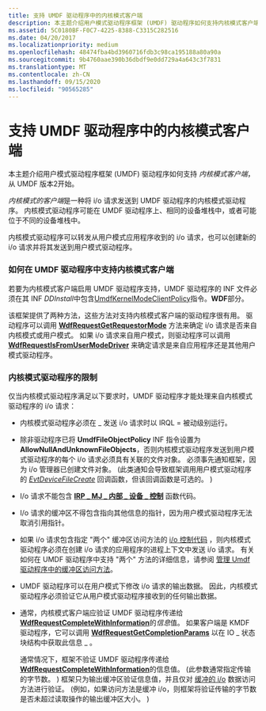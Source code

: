 ```yaml
---
title: 支持 UMDF 驱动程序中的内核模式客户端
description: 本主题介绍用户模式驱动程序框架 (UMDF) 驱动程序如何支持内核模式客户端，从 UMDF 版本2开始。
ms.assetid: 5C0180BF-F0C7-4225-8388-C3315C282516
ms.date: 04/20/2017
ms.localizationpriority: medium
ms.openlocfilehash: 48474fba4bd3960716fdb3c98ca195188a80a90a
ms.sourcegitcommit: 9b4760aae390b36dbdf9e0dd729a4a643c3f7831
ms.translationtype: MT
ms.contentlocale: zh-CN
ms.lasthandoff: 09/15/2020
ms.locfileid: "90565285"
---
```

# <a name="supporting-kernel-mode-clients-in-umdf-drivers"></a>支持 UMDF 驱动程序中的内核模式客户端


本主题介绍用户模式驱动程序框架 (UMDF) 驱动程序如何支持 *内核模式客户端*，从 UMDF 版本2开始。

*内核模式的客户端*是一种将 i/o 请求发送到 UMDF 驱动程序的内核模式驱动程序。 内核模式驱动程序可能在 UMDF 驱动程序上、相同的设备堆栈中，或者可能位于不同的设备堆栈中。

内核模式驱动程序可以转发从用户模式应用程序收到的 i/o 请求，也可以创建新的 i/o 请求并将其发送到用户模式驱动程序。

### <a name="how-to-support-kernel-mode-clients-in-a-umdf-driver"></a><a href="" id="how-to-support-kernel-mode-clients-in-a-umdf-based-driver"></a>如何在 UMDF 驱动程序中支持内核模式客户端

若要为内核模式客户端启用 UMDF 驱动程序支持，UMDF 驱动程序的 INF 文件必须在其 INF *DDInstall*中包含[UmdfKernelModeClientPolicy](specifying-wdf-directives-in-inf-files.md)指令。**WDF**部分。

该框架提供了两种方法，这些方法对支持内核模式客户端的驱动程序很有用。 驱动程序可以调用 [**WdfRequestGetRequestorMode**](/windows-hardware/drivers/ddi/wdfrequest/nf-wdfrequest-wdfrequestgetrequestormode) 方法来确定 i/o 请求是否来自内核模式或用户模式。 如果 i/o 请求来自用户模式，则驱动程序可以调用 [**WdfRequestIsFromUserModeDriver**](/windows-hardware/drivers/ddi/wdfrequest/nf-wdfrequest-wdfrequestisfromusermodedriver) 来确定请求是来自应用程序还是其他用户模式驱动程序。

### <a name="restrictions-on-kernel-mode-drivers"></a>内核模式驱动程序的限制

仅当内核模式驱动程序满足以下要求时，UMDF 驱动程序才能处理来自内核模式驱动程序的 i/o 请求：

-   内核模式驱动程序必须在 \_ 发送 i/o 请求时以 IRQL = 被动级别运行。

-   除非驱动程序已将 **UmdfFileObjectPolicy** INF 指令设置为 **AllowNullAndUnknownFileObjects**，否则内核模式驱动程序发送到用户模式驱动程序的每个 i/o 请求必须具有关联的文件对象。 必须事先通知框架，因为 i/o 管理器已创建文件对象。  (此类通知会导致框架调用用户模式驱动程序的 [*EvtDeviceFileCreate*](/windows-hardware/drivers/ddi/wdfdevice/nc-wdfdevice-evt_wdf_device_file_create) 回调函数，但该回调函数是可选的。 ) 

-   I/o 请求不能包含 [**IRP \_ MJ \_ 内部 \_ 设备 \_ 控制**](../kernel/irp-mj-internal-device-control.md) 函数代码。

-   I/o 请求的缓冲区不得包含指向其他信息的指针，因为用户模式驱动程序无法取消引用指针。

-   如果 i/o 请求包含指定 "两个" 缓冲区访问方法的 [i/o 控制代码](../kernel/introduction-to-i-o-control-codes.md) ，则内核模式驱动程序必须在创建 i/o 请求的应用程序的进程上下文中发送 i/o 请求。 有关如何在 UMDF 驱动程序中支持 "两个" 方法的详细信息，请参阅 [管理 Umdf 驱动程序中的缓冲区访问方法](managing-buffer-access-methods-in-umdf-drivers.md)。

-   UMDF 驱动程序可以在用户模式下修改 i/o 请求的输出数据。 因此，内核模式驱动程序必须验证它从用户模式驱动程序接收到的任何输出数据。

-   通常，内核模式客户端应验证 UMDF 驱动程序传递给[**WdfRequestCompleteWithInformation**](/windows-hardware/drivers/ddi/wdfrequest/nf-wdfrequest-wdfrequestcompletewithinformation)的*信息*值。 如果客户端是 KMDF 驱动程序，它可以调用 [**WdfRequestGetCompletionParams**](/windows-hardware/drivers/ddi/wdfrequest/nf-wdfrequest-wdfrequestgetcompletionparams) 以在 IO \_ 状态块结构中获取此信息 \_ 。

    通常情况下，框架不验证 UMDF 驱动程序传递给 [**WdfRequestCompleteWithInformation**](/windows-hardware/drivers/ddi/wdfrequest/nf-wdfrequest-wdfrequestcompletewithinformation)的信息值。  (此参数通常指定传输的字节数。 ) 框架只为输出缓冲区验证信息值，并且仅对 [缓冲的 i/o](./accessing-data-buffers-in-wdf-drivers.md#direct) 数据访问方法进行验证。  (例如，如果访问方法是缓冲 i/o，则框架将验证传输的字节数是否未超过读取操作的输出缓冲区大小。 ) 

